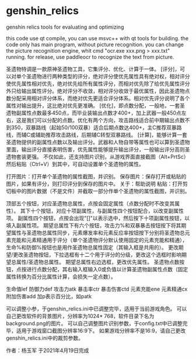# genshin_relics
genshin relics tools for evaluating and optimizing

this code use qt compile, you can use msvc++ with qt tools for building.
the code only has main program, without picture recognition.
you can change the picture recognition engine, whit cmd "ocr.exe xxx.png > xxx.txt" running.
for release, use paddleocr to recognize the text from picture.

圣遗物特调是一款原神圣遗物工具，它集评分、优化、计算于一体。
[评分]，可以对单个圣遗物进行两种类型的评分，绝对评分使优先属性具有绝对权，相对评分使优先属性相对优先，绝对优先给所有属性评分，而相对优先除了给优先属性评分外只给输出属性评分。绝对评分不收敛，相对评分收敛于最优属性，因此圣遗物点数分配采用相对评分体系，而绝对优先更适合评分体系。相对优先评分说明了各个属性对输出提升，这比绝对优先更准确。
[优化]，即点数分配，一般地，一套圣遗物副属性点数最多450点，而毕业装输出点数才400+，加上武器一般450点左右，这是我们可以分配的点数。优化有两个方向，攻击路线适合前中期输出点数不到350，双暴路线（起始50/100双暴）适合后期点数达400+，主C推荐双暴路线，而辅C或辅助推荐攻击路线，后期辅C转型双暴路线。
[计算]，能够计算一套圣遗物提供的副属性点数以及输出评分。武器和人物自带等属性也可以算到圣遗物里面，输出评分直接表明伤害，优先属性能够提升输出评分，一般输出评分高则圣遗物套装更强。
不仅如此，还支持图片识别，从游戏界面直接截图（Alt+PrtSc）然后粘贴（Ctrl+V）到其中，可自动设置单个圣遗物的属性。

打开图片：打开单个圣遗物的属性截图，并识别。
保存图片：保存打开或粘贴的图片，如果有评分，则打印评分到保存的图片中。
关于：帮助说明
粘贴：打开剪切板中的图片数据（不是文件）并截取一部分作单个圣遗物的属性截图，并识别。

顶部五个按钮，对应圣遗物总属性，点按会固定属性（点数分配时不改变其属性）。
其下十个按钮，对应十项副属性，与副属性四个按钮配合，以改变副属性项。
副属性四个按钮，点按会出现"[]"以表示选中，然后按下十项副属性按钮，以填入副属性项。
期望总属性下有六个按钮，攻击力%和双暴暴击按钮按下将其期望属性与圣遗物总属性同步，元素爆发率和元素反应率按钮按下分别将圣遗物总元素充能和元素精通用于评分（单个圣遗物评分默认使用固定的元素充能和精通），生命%和防御%按钮也是用作圣遗物总属性固定（其输入框是共用的）。
更改期望/更改圣遗物按钮，下拉选框有十二个用于评分的分级，更改这个选框时影响期望总属性/圣遗物总属性。
期望总属性右边选框，更改优先属性。
圣遗物点数按钮，点按进行点数分配，其右输入框输入0或负值以计算圣遗物副属性点数（固定属性转换为百分比属性计算，会损失一定点数）。

生命值lef  防御力def  攻击力atk  暴击率ctr  暴击伤害ctd
元素充能ene  元素精通cx  附加伤害add  加p表示百分比，如patk

可以调整小参，于genshin_relics.ini中已调整完毕，适用于当前游戏角色。
可以自己更改软件的背景图片，分辨率为1024* 768，软件目录下名为background.png的图片。
可以自己调整图片识别参数，于config.txt中已调整完毕，适用于游戏窗口截图分辨率16:9下。
如果游戏分辨率不是16:9，请自己更改genshin_relics.ini中的裁剪参数。

作者：杨玉军
于2021年4月19日完成
